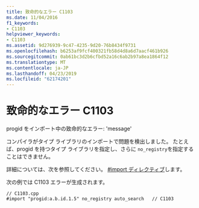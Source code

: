 ```yaml
---
title: 致命的なエラー C1103
ms.date: 11/04/2016
f1_keywords:
- C1103
helpviewer_keywords:
- C1103
ms.assetid: 9d276939-9c47-4235-9d20-76b8434f9731
ms.openlocfilehash: b6253af9fcf400321fb58d4d8a6d7aacf461b926
ms.sourcegitcommit: 0ab61bc3d2b6cfbd52a16c6ab2b97a8ea1864f12
ms.translationtype: MT
ms.contentlocale: ja-JP
ms.lasthandoff: 04/23/2019
ms.locfileid: "62174201"
---
```

# <a name="fatal-error-c1103"></a>致命的なエラー C1103

progid をインポート中の致命的なエラー: 'message'

コンパイラがタイプ ライブラリのインポートで問題を検出しました。  たとえば、progid を持つタイプ ライブラリを指定し、さらに `no_registry`を指定することはできません。

詳細については、次を参照してください。 [#import ディレクティブ](../../preprocessor/hash-import-directive-cpp.md)します。

次の例では C1103 エラーが生成されます。

```
// C1103.cpp
#import "progid:a.b.id.1.5" no_registry auto_search   // C1103
```